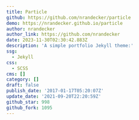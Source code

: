 ```yaml
---
title: Particle
github: https://github.com/nrandecker/particle
demo: https://nrandecker.github.io/particle
author: nrandecker
author_link: https://github.com/nrandecker
date: 2023-11-30T02:30:42.883Z
description: 'A simple portfolio Jekyll theme:'
ssg:
  - Jekyll
css:
  - SCSS
cms: []
category: []
draft: false
publish_date: '2017-01-17T05:20:07Z'
update_date: '2021-09-20T22:20:59Z'
github_star: 998
github_fork: 1095
---
```

